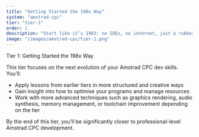 ```yaml
---
title: "Getting Started the 198x Way"
system: "amstrad-cpc"
tier: "tier-1"
order: 1
description: "Start like it’s 1983: no IDEs, no internet, just a rubber keyboard and a blinking cursor."
image: "/images/amstrad-cpc/tier-1.png"
---
```


Tier 1: Getting Started the 198x Way

This tier focuses on the next evolution of your Amstrad CPC dev skills.
You’ll:
- Apply lessons from earlier tiers in more structured and creative ways
- Gain insight into how to optimise your programs and manage resources
- Work with more advanced techniques such as graphics rendering, audio synthesis,
  memory management, or toolchain improvement depending on the tier

By the end of this tier, you’ll be significantly closer to professional-level Amstrad CPC development.
